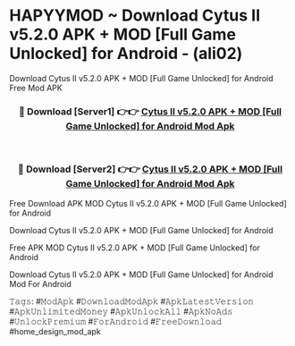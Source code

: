 # HAPYYMOD ~ Download Cytus II v5.2.0 APK + MOD [Full Game Unlocked] for Android - (ali02)
Download Cytus II v5.2.0 APK + MOD [Full Game Unlocked] for Android Free Mod APK

<div align="center">
<h3>🔴 Download [Server1] 👉👉 <a href="https://apk-comot.site?title=Cytus_II_v5.2.0_APK_+_MOD_[Full_Game_Unlocked]_for_Android">Cytus II v5.2.0 APK + MOD [Full Game Unlocked] for Android Mod Apk</a></h3><br>

<h3>🔴 Download [Server2] 👉👉 <a href="https://apk-comot.site?title=Cytus_II_v5.2.0_APK_+_MOD_[Full_Game_Unlocked]_for_Android">Cytus II v5.2.0 APK + MOD [Full Game Unlocked] for Android Mod Apk</a></h3>
</div>


Free Download APK MOD Cytus II v5.2.0 APK + MOD [Full Game Unlocked] for Android

Download Cytus II v5.2.0 APK + MOD [Full Game Unlocked] for Android 

Free APK MOD Cytus II v5.2.0 APK + MOD [Full Game Unlocked] for Android 

Download Cytus II v5.2.0 APK + MOD [Full Game Unlocked] for Android Mod For Android

𝚃𝚊𝚐𝚜: #𝙼𝚘𝚍𝙰𝚙𝚔 #𝙳𝚘𝚠𝚗𝚕𝚘𝚊𝚍𝙼𝚘𝚍𝙰𝚙𝚔 #𝙰𝚙𝚔𝙻𝚊𝚝𝚎𝚜𝚝𝚅𝚎𝚛𝚜𝚒𝚘𝚗 #𝙰𝚙𝚔𝚄𝚗𝚕𝚒𝚖𝚒𝚝𝚎𝚍𝙼𝚘𝚗𝚎𝚢 #𝙰𝚙𝚔𝚄𝚗𝚕𝚘𝚌𝚔𝙰𝚕𝚕 #𝙰𝚙𝚔𝙽𝚘𝙰𝚍𝚜 #𝚄𝚗𝚕𝚘𝚌𝚔𝙿𝚛𝚎𝚖𝚒𝚞𝚖 #𝙵𝚘𝚛𝙰𝚗𝚍𝚛𝚘𝚒𝚍 #𝙵𝚛𝚎𝚎𝙳𝚘𝚠𝚗𝚕𝚘𝚊𝚍 #home_design_mod_apk